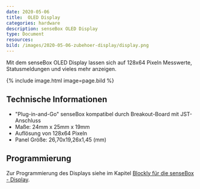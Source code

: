 ```yaml
---
date: 2020-05-06
title:  OLED Display 
categories: hardware
description: senseBox OLED Display
type: Document
resources:
bild: /images/2020-05-06-zubehoer-display/display.png
---
```

Mit dem senseBox OLED Display lassen sich auf 128x64 Pixeln Messwerte, Statusmeldungen und vieles mehr anzeigen.

{% include image.html image=page.bild %}

## Technische Informationen

* "Plug-in-and-Go" senseBox kompatibel durch Breakout-Board mit JST-Anschluss
* Maße: 24mm x 25mm x 19mm
* Auflösung von 128x64 Pixeln
* Panel Größe: 26,70x19,26x1,45 (mm)


## Programmierung

Zur Programmierung des Displays siehe im Kapitel [Blockly für die senseBox - Display](/blockly/blockly-Display/).
